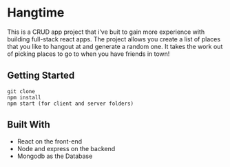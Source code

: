 # Hangtime

This is a CRUD app project that i've buit to gain more experience with building full-stack react apps.
The project allows you create a list of places that you like to hangout at and generate a random one.
It takes the work out of picking places to go to when you have friends in town!

## Getting Started
```
git clone 
npm install
npm start (for client and server folders)
```
## Built With

* React on the front-end
* Node and express on the backend
* Mongodb as the Database
